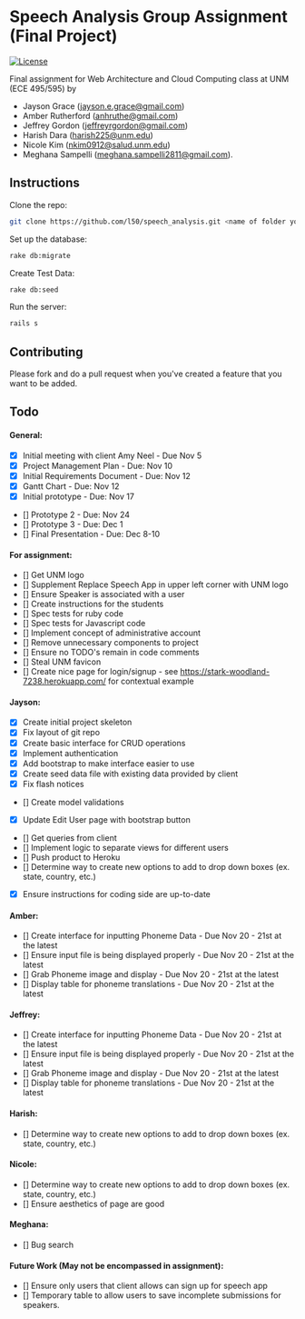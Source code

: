 # Speech Analysis Group Assignment (Final Project)

[![License](http://img.shields.io/:license-mit-blue.svg)](http://doge.mit-license.org)

Final assignment for Web Architecture and Cloud Computing class at UNM (ECE 495/595) by

* Jayson Grace (jayson.e.grace@gmail.com)
* Amber Rutherford (anhruthe@gmail.com)
* Jeffrey Gordon (jeffreyrgordon@gmail.com)
* Harish Dara (harish225@unm.edu)
* Nicole Kim (nkim0912@salud.unm.edu)
* Meghana Sampelli (meghana.sampelli2811@gmail.com).

## Instructions

Clone the repo:
```bash
git clone https://github.com/l50/speech_analysis.git <name of folder you choose> && cd <name of folder you chose>
```
Set up the database:
```bash
rake db:migrate
```
Create Test Data:
```bash
rake db:seed
```
Run the server:
```bash
rails s
```

## Contributing
Please fork and do a pull request when you've created a feature that you want to be added.

## Todo
#### General:
- [x] Initial meeting with client Amy Neel - Due Nov 5
- [x] Project Management Plan - Due: Nov 10
- [x] Initial Requirements Document - Due: Nov 12
- [x] Gantt Chart - Due: Nov 12
- [x] Initial prototype - Due: Nov 17
- [] Prototype 2 - Due: Nov 24
- [] Prototype 3 - Due: Dec 1
- [] Final Presentation - Due: Dec 8-10

#### For assignment:
- [] Get UNM logo
- [] Supplement Replace Speech App in upper left corner with UNM logo
- [] Ensure Speaker is associated with a user
- [] Create instructions for the students
- [] Spec tests for ruby code
- [] Spec tests for Javascript code
- [] Implement concept of administrative account
- [] Remove unnecessary components to project
- [] Ensure no TODO's remain in code comments
- [] Steal UNM favicon
- [] Create nice page for login/signup - see https://stark-woodland-7238.herokuapp.com/ for contextual example

#### Jayson:
- [x] Create initial project skeleton
- [x] Fix layout of git repo
- [x] Create basic interface for CRUD operations
- [x] Implement authentication
- [x] Add bootstrap to make interface easier to use
- [x] Create seed data file with existing data provided by client
- [x] Fix flash notices
- [] Create model validations
- [x] Update Edit User page with bootstrap button
- [] Get queries from client
- [] Implement logic to separate views for different users
- [] Push product to Heroku
- [] Determine way to create new options to add to drop down boxes (ex. state, country, etc.)
- [x] Ensure instructions for coding side are up-to-date

#### Amber:
- [] Create interface for inputting Phoneme Data - Due Nov 20 - 21st at the latest
- [] Ensure input file is being displayed properly - Due Nov 20 - 21st at the latest
- [] Grab Phoneme image and display - Due Nov 20 - 21st at the latest
- [] Display table for phoneme translations - Due Nov 20 - 21st at the latest

#### Jeffrey:
- [] Create interface for inputting Phoneme Data - Due Nov 20 - 21st at the latest
- [] Ensure input file is being displayed properly - Due Nov 20 - 21st at the latest
- [] Grab Phoneme image and display - Due Nov 20 - 21st at the latest
- [] Display table for phoneme translations - Due Nov 20 - 21st at the latest

#### Harish:
- [] Determine way to create new options to add to drop down boxes (ex. state, country, etc.)

#### Nicole:
- [] Determine way to create new options to add to drop down boxes (ex. state, country, etc.)
- [] Ensure aesthetics of page are good

#### Meghana:
- [] Bug search

#### Future Work (May not be encompassed in assignment):
- [] Ensure only users that client allows can sign up for speech app
- [] Temporary table to allow users to save incomplete submissions for speakers.
